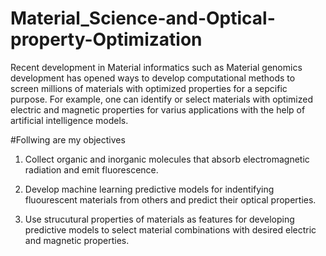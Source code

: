# Material_Science-and-Optical-property-Optimization
Recent development in Material informatics such as Material genomics development has opened ways to develop computational methods
to screen millions of materials with optimized properties for a sepcific purpose. For example, one can identify or select materials
with optimized electric and magnetic properties for varius applications with the help of artificial intelligence models.

#Follwing are my objectives

1. Collect organic and inorganic molecules that absorb electromagnetic radiation and emit fluorescence.

2. Develop machine learning predictive models for indentifying fluourescent materials from others and predict their optical properties.

3. Use strucutural properties of materials as features for developing predictive models to select material combinations with desired electric and magnetic properties.
